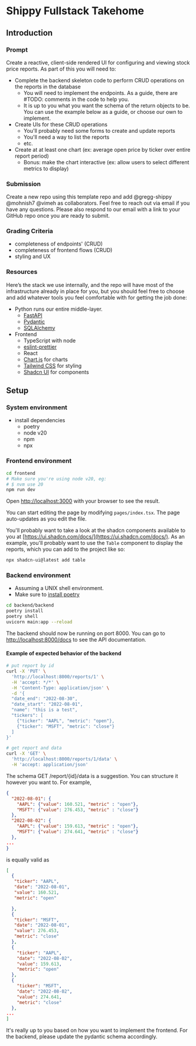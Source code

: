 # Shippy Fullstack Takehome

## Introduction

### Prompt

Create a reactive, client-side rendered UI for configuring and viewing stock price reports. As part of this you will need to:

- Complete the backend skeleton code to perform CRUD operations on the reports in the database
  - You will need to implement the endpoints. As a guide, there are #TODO: comments in the code to help you.
  - It is up to you what you want the schema of the return objects to be. You can use the example below as a guide, or choose our own to implement.
- Create UIs for these CRUD operations
  - You'll probably need some forms to create and update reports
  - You'll need a way to list the reports
  - etc.
- Create at at least one chart (ex: average open price by ticker over entire report period)
  - Bonus: make the chart interactive (ex: allow users to select different metrics to display)

### Submission

Create a new repo using this template repo and add @gregg-shippy @mohnish7 @vimeh as collaborators. Feel free to reach out via email if you have any questions. Please also respond to our email with a link to your GitHub repo once you are ready to submit.

### Grading Criteria

- completeness of endpoints' (CRUD)
- completeness of frontend flows (CRUD)
- styling and UX

### Resources

Here’s the stack we use internally, and the repo will have most of the infrastructure already in place for you, but you should feel free to choose and add whatever tools you feel comfortable with for getting the job done:

- Python runs our entire middle-layer.
  - [FastAPI](https://fastapi.tiangolo.com/)
  - [Pydantic](https://pydantic-docs.helpmanual.io/)
  - [SQLAlchemy](https://docs.sqlalchemy.org/en/20/tutorial/index.html)
- Frontend
  - TypeScript with node
  - [eslint-prettier](https://www.npmjs.com/package/eslint-config-airbnb)
  - React
  - [Chart.js](https://github.com/chartjs/Chart.js) for charts
  - [Tailwind CSS](https://tailwindcss.com/docs) for styling
  - [Shadcn UI](https://ui.shadcn.com/docs/) for components

## Setup

### System environment

- install dependencies
  - poetry
  - node v20
  - npm
  - npx

### Frontend environment

```bash
cd frontend
# Make sure you're using node v20, eg:
# $ nvm use 20
npm run dev
```

Open [http://localhost:3000](http://localhost:3000) with your browser to see the result.

You can start editing the page by modifying `pages/index.tsx`. The page auto-updates as you edit the file.

You'll probably want to take a look at the shadcn components available to you at [https://ui.shadcn.com/docs/](https://ui.shadcn.com/docs/). As an example, you'll probably want to use the `Table` component to display the reports, which you can add to the project like so:

```bash
npx shadcn-ui@latest add table
```

### Backend environment

- Assuming a UNIX shell environment.
- Make sure to [install poetry](https://python-poetry.org/docs/)

```bash
cd backend/backend
poetry install
poetry shell
uvicorn main:app --reload
```

The backend should now be running on port 8000. You can go to [http://localhost:8000/docs](http://localhost:8000/docs) to see the API documentation.

#### Example of expected behavior of the backend

```bash
# put report by id
curl -X 'PUT' \
  'http://localhost:8000/reports/1' \
  -H 'accept: */*' \
  -H 'Content-Type: application/json' \
  -d '{
  "date_end": "2022-08-30",
  "date_start": "2022-08-01",
  "name": "this is a test",
  "tickers": [
    {"ticker": "AAPL", "metric": "open"},
    {"ticker": "MSFT", "metric": "close"}
  ]
}'

# get report and data
curl -X 'GET' \
  'http://localhost:8000/reports/1/data' \
  -H 'accept: application/json'
```

The schema GET /report/{id}/data is a suggestion. You can structure it however you want to. For example,

```json
{
  "2022-08-01": {
    "AAPL": {"value": 160.521, "metric" : "open"},
    "MSFT": {"value": 276.453, "metric" : "close"}
  },
  "2022-08-02": {
    "AAPL": {"value": 159.613, "metric" : "open"},
    "MSFT": {"value": 274.641, "metric" : "close"}
  },
...
}
```

is equally valid as

```json
[
  {
   "ticker": "AAPL",
   "date": "2022-08-01",
   "value": 160.521,
   "metric": "open"

  },
  {
   "ticker": "MSFT",
   "date": "2022-08-01",
   "value": 276.453,
   "metric": "close"
  },
  {
    "ticker": "AAPL",
    "date": "2022-08-02",
    "value": 159.613,
    "metric": "open"
  },
  {
    "ticker": "MSFT",
    "date": "2022-08-02",
    "value": 274.641,
    "metric": "close"
  },
...
]
```

It's really up to you based on how you want to implement the frontend. For the backend, please update the pydantic schema accordingly.
